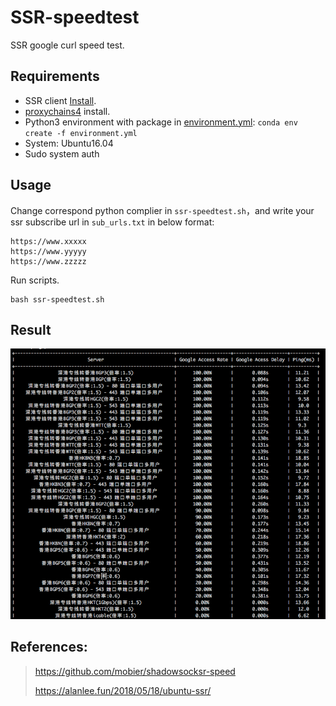 # SSR-speedtest
SSR google curl speed test.



## Requirements

- SSR client [Install](https://github.com/zhanzy178/ssr-speedtest/blob/master/ssr_client/install.sh).
- [proxychains4](https://github.com/rofl0r/proxychains-ng) install.
- Python3 environment with package in [environment.yml](https://github.com/zhanzy178/ssr-speedtest/blob/master/environment.yml): `conda env create -f environment.yml`
- System: Ubuntu16.04
- Sudo system auth



## Usage

Change correspond python complier in `ssr-speedtest.sh`，and write your ssr subscribe url in `sub_urls.txt` in below format:

```
https://www.xxxxx
https://www.yyyyy
https://www.zzzzz
```

Run scripts.

```
bash ssr-speedtest.sh
```



## Result

![image-20191108144043089](README/image-20191108144043089.png)

## References:

> https://github.com/mobier/shadowsocksr-speed
>
> https://alanlee.fun/2018/05/18/ubuntu-ssr/
